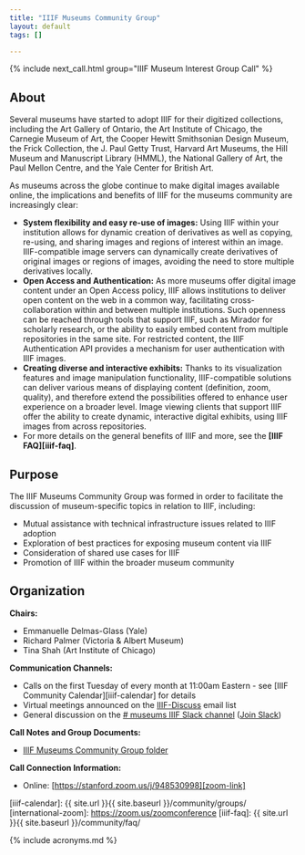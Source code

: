 ```yaml
---
title: "IIIF Museums Community Group"
layout: default
tags: []

---
```


{% include next_call.html group="IIIF Museum Interest Group Call" %}

## About

Several museums have started to adopt IIIF for their digitized collections, including the Art Gallery of Ontario, the Art Institute of Chicago, the Carnegie Museum of Art, the Cooper Hewitt Smithsonian Design Museum, the Frick Collection, the J. Paul Getty Trust, Harvard Art Museums, the Hill Museum and Manuscript Library (HMML), the National Gallery of Art, the Paul Mellon Centre, and the Yale Center for British Art.

As museums across the globe continue to make digital images available online, the implications and benefits of IIIF for the museums community are increasingly clear:

* **System flexibility and easy re-use of images:** Using IIIF within your institution allows for dynamic creation of derivatives as well as copying, re-using, and sharing images and regions of interest within an image. IIIF-compatible image servers can dynamically create derivatives of original images or regions of images, avoiding the need to store multiple derivatives locally.
* **Open Access and Authentication:** As more museums offer digital image content under an Open Access policy, IIIF allows institutions to deliver open content on the web in a common way, facilitating cross-collaboration within and between multiple institutions. Such openness can be reached through tools that support IIIF, such as Mirador for scholarly research, or the ability to easily embed content from multiple repositories in the same site. For restricted content, the IIIF Authentication API provides a mechanism for user authentication with IIIF images.
* **Creating diverse and interactive exhibits:** Thanks to its visualization features and image manipulation functionality, IIIF-compatible solutions can deliver various means of displaying content (definition, zoom, quality), and therefore extend the possibilities offered to enhance user experience on a broader level. Image viewing clients that support IIIF offer the ability to create dynamic, interactive digital exhibits, using IIIF images from across repositories.
* For more details on the general benefits of IIIF and more, see the **[IIIF FAQ][iiif-faq]**.

## Purpose

The IIIF Museums Community Group was formed in order to facilitate the discussion of museum-specific topics in relation to IIIF, including:

  * Mutual assistance with technical infrastructure issues related to IIIF adoption
  * Exploration of best practices for exposing museum content via IIIF
  * Consideration of shared use cases for IIIF
  * Promotion of IIIF within the broader museum community

## Organization

**Chairs:**

  * Emmanuelle Delmas-Glass (Yale)
  * Richard Palmer (Victoria & Albert Museum)
  * Tina Shah (Art Institute of Chicago)

**Communication Channels:**

  * Calls on the first Tuesday of every month at 11:00am Eastern - see [IIIF Community Calendar][iiif-calendar] for details
  * Virtual meetings announced on the [IIIF-Discuss][iiif-discuss] email list
  * General discussion on the [# museums IIIF Slack channel][museums-slack] ([Join Slack][slack])

**Call Notes and Group Documents:**

  * [IIIF Museums Community Group folder][museums-folder]

**Call Connection Information:**

  * Online: [https://stanford.zoom.us/j/948530998][zoom-link]

  [iiif-discuss]: https://groups.google.com/forum/#!forum/iiif-discuss "IIIF-Discuss Forum"
  [museums-slack]: https://iiif.slack.com/messages/museums/details/
  [museums-folder]:https://drive.google.com/drive/folders/0B9EeoRu2zWerLXhfMm9abGFxbTg?usp=sharing
  [slack]: http://bit.ly/iiif-slack
  [zoom-link]: https://stanford.zoom.us/j/948530998?pwd=u8KPNHGHxJk
  [iiif-calendar]: {{ site.url }}{{ site.baseurl }}/community/groups/
  [international-zoom]: https://zoom.us/zoomconference
  [iiif-faq]: {{ site.url }}{{ site.baseurl }}/community/faq/

{% include acronyms.md %}
